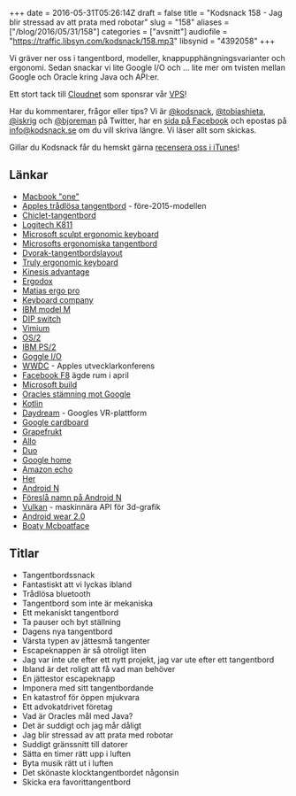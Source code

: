 +++
date = 2016-05-31T05:26:14Z
draft = false
title = "Kodsnack 158 - Jag blir stressad av att prata med robotar"
slug = "158"
aliases = ["/blog/2016/05/31/158"]
categories = ["avsnitt"]
audiofile = "https://traffic.libsyn.com/kodsnack/158.mp3"
libsynid = "4392058"
+++

Vi gräver ner oss i tangentbord, modeller, knappupphängningsvarianter och ergonomi. Sedan snackar vi lite Google I/O och … lite mer om tvisten mellan Google och Oracle kring Java och API:er.

Ett stort tack till [Cloudnet](http://www.cloudnet.se) som sponsrar vår [VPS](http://en.wikipedia.org/wiki/Virtual_private_server)!

Har du kommentarer, frågor eller tips? Vi är [@kodsnack](https://www.twitter.com/kodsnack), [@tobiashieta](https://www.twitter.com/tobiashieta), [@iskrig](https://www.twitter.com/iskrig) och [@bjoreman](https://www.twitter.com/bjoreman) på Twitter, har en [sida på Facebook](https://www.facebook.com/kodsnack) och epostas på [info@kodsnack.se](mailto:info@kodsnack.se) om du vill skriva längre. Vi läser allt som skickas.

Gillar du Kodsnack får du hemskt gärna [recensera oss i iTunes](http://itunes.apple.com/se/podcast/kodsnack/id561631498?l=en)!

## Länkar ##
* [Macbook "one"](http://www.apple.com/macbook/)
* [Apples trådlösa tangentbord](https://cnet4.cbsistatic.com/hub/i/r/2010/08/17/ea5dc695-67c3-11e3-a665-14feb5ca9861/thumbnail/770x433/cebfa7bde6d04c51a507c0f9833995bd/32568475_OVR.png) - före-2015-modellen
* [Chiclet-tangentbord](https://en.wikipedia.org/wiki/Chiclet_keyboard)
* [Logitech K811](http://bjoreman.com/thoughts/k811.html)
* [Microsoft sculpt ergonomic keyboard](http://www.cnet.com/products/microsoft-sculpt-ergonomic-desktop/)
* [Microsofts ergonomiska tangentbord](https://www.microsoft.com/hardware/sv-se/p/natural-ergonomic-keyboard-4000)
* [Dvorak-tangentbordslayout](https://en.wikipedia.org/wiki/Dvorak_Simplified_Keyboard)
* [Truly ergonomic keyboard](https://www.trulyergonomic.com/store/index.php)
* [Kinesis advantage](http://www.kinesis-ergo.com/shop/advantage-for-pc-mac/)
* [Ergodox](https://ergodox-ez.com)
* [Matias ergo pro](http://matias.ca/ergopro/pc/)
* [Keyboard company](http://www.keyboardco.com/)
* [IBM model M](https://en.wikipedia.org/wiki/Model_M_keyboard)
* [DIP switch](https://en.wikipedia.org/wiki/DIP_switch)
* [Vimium](https://vimium.github.io/)
* [OS/2](https://en.wikipedia.org/wiki/OS/2)
* [IBM PS/2](https://en.wikipedia.org/wiki/IBM_Personal_System/2)
* [Goggle I/O](https://events.google.com/io2016/)
* [WWDC](https://developer.apple.com/wwdc/) - Apples utvecklarkonferens
* [Facebook F8](https://www.fbf8.com/) ägde rum i april
* [Microsoft build](https://build.microsoft.com/)
* [Oracles stämning mot Google](https://en.wikipedia.org/wiki/Oracle_America,_Inc._v._Google,_Inc.)
* [Kotlin](https://en.wikipedia.org/wiki/Kotlin_%28programming_language%29)
* [Daydream](https://vr.google.com/daydream/) - Googles VR-plattform
* [Google cardboard](https://en.wikipedia.org/wiki/Google_Cardboard)
* [Grapefrukt](https://twitter.com/grapefrukt/)
* [Allo](http://betanews.com/2016/05/23/snowden-google-allo-dangerous/)
* [Duo](http://www.theverge.com/2016/5/18/11690728/google-duo-video-call-app-vs-apple-facetime-io-2016)
* [Google home](https://home.google.com/)
* [Amazon echo](https://en.wikipedia.org/wiki/Amazon_Echo)
* [Her](https://en.wikipedia.org/wiki/Her_%28film%29)
* [Android N](https://en.wikipedia.org/wiki/Android_N)
* [Föreslå namn på Android N](https://www.android.com/versions/name-n/)
* [Vulkan](https://en.wikipedia.org/wiki/Vulkan_%28API%29) - maskinnära API för 3d-grafik
* [Android wear 2.0](http://www.wareable.com/android-wear/android-wear-update-everything-you-need-to-know-2735)
* [Boaty Mcboatface](http://www.bbc.com/news/uk-36225652)

## Titlar ##
* Tangentbordssnack
* Fantastiskt att vi lyckas ibland
* Trådlösa bluetooth
* Tangentbord som inte är mekaniska
* Ett mekaniskt tangentbord
* Ta pauser och byt ställning
* Dagens nya tangentbord
* Värsta typen av jättesmå tangenter
* Escapeknappen är så otroligt liten
* Jag var inte ute efter ett nytt projekt, jag var ute efter ett tangentbord
* Ibland är det roligt att få vad man behöver
* En jättestor escapeknapp
* Imponera med sitt tangentbordande
* En katastrof för öppen mjukvara
* Ett advokatdrivet företag
* Vad är Oracles mål med Java?
* Det är suddigt och jag mår dåligt
* Jag blir stressad av att prata med robotar
* Suddigt gränssnitt till datorer
* Sätta en timer rätt upp i luften
* Byta musik rätt ut i luften
* Det skönaste klocktangentbordet någonsin
* Skicka era favorittangentbord